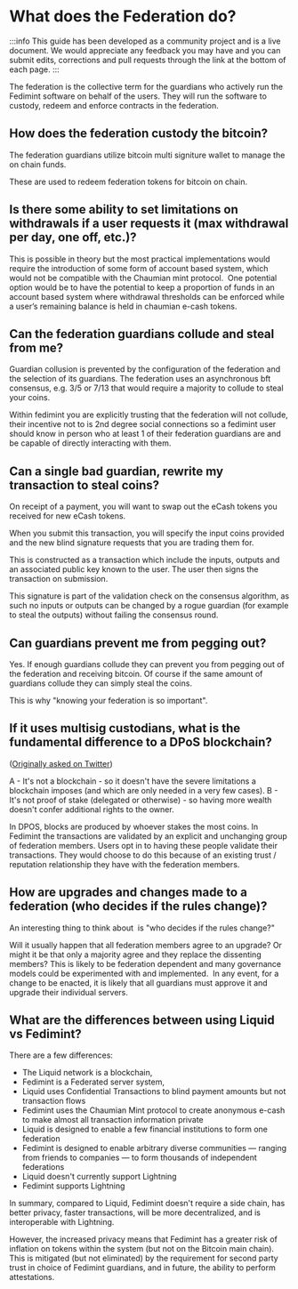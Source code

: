 # What does the Federation do? 

:::info
This guide has been developed as a community project and is a live document. We would appreciate any feedback you may have and you can submit edits, corrections and pull requests through the link at the bottom of each page.
:::

The federation is the collective term for the guardians who actively run the Fedimint software on behalf of the users. They will run the software to custody, redeem and enforce contracts in the federation. 

## How does the federation custody the bitcoin?

The federation guardians utilize bitcoin multi signiture wallet to manage the on chain funds. 

These are used to redeem federation tokens for bitcoin on chain. 

## Is there some ability to set limitations on withdrawals if a user requests it (max withdrawal per day, one off, etc.)?

This is possible in theory but the most practical implementations would require the introduction of some form of account based system, which would not be compatible with the Chaumian mint protocol.  One potential option would be to have the potential to keep a proportion of funds in an account based system where withdrawal thresholds can be enforced while a user’s remaining balance is held in chaumian e-cash tokens.

## Can the federation guardians collude and steal from me?

Guardian collusion is prevented by the configuration of the federation and the selection of its guardians. The federation uses an asynchronous bft consensus, e.g. 3/5 or 7/13 that would require a majority to collude to steal your coins. 

Within fedimint you are explicitly trusting that the federation will not collude, their incentive not to is 2nd degree social connections so a fedimint user should know in person who at least 1 of their federation guardians are and be capable of directly interacting with them.

## Can a single bad guardian, rewrite my transaction to steal coins?

On receipt of a payment, you will want to swap out the eCash tokens you received for new eCash tokens. 

When you submit this transaction, you will specify the input coins provided and the new blind signature requests that you are trading them for.

This is constructed as a transaction which include the inputs, outputs and an associated public key known to the user. The user then signs the transaction on submission. 

This signature is part of the validation check on the consensus algorithm, as such no inputs or outputs can be changed by a rogue guardian (for example to steal the outputs) without failing the consensus round. 


## Can guardians prevent me from pegging out? 

Yes. If enough guardians collude they can prevent you from pegging out of the federation and receiving bitcoin. Of course if the same amount of guardians collude they can simply steal the coins. 

This is why "knowing your federation is so important".

## If it uses multisig custodians, what is the fundamental difference to a DPoS blockchain? 

([Originally asked on Twitter](https://twitter.com/ricardoplopes/status/1531659058607964167?t=PUTMcNfA6fYbJ7wZsVPzPw&s=19))

A - It's not a blockchain - so it doesn't have the severe limitations a blockchain imposes (and which are only needed in a very few cases).
B - It's not proof of stake (delegated or otherwise) - so having more wealth doesn't confer additional rights to the owner.

In DPOS, blocks are produced by whoever stakes the most coins. In Fedimint the transactions are validated by an explicit and unchanging group of federation members. Users opt in to having these people validate their transactions. They would choose to do this because of an existing trust / reputation relationship they have with the federation members.

## How are upgrades and changes made to a federation (who decides if the rules change)?

An interesting thing to think about  is "who decides if the rules change?"

Will it usually happen that all federation members agree to an upgrade? Or might it be that only a majority agree and they replace the dissenting members? This is likely to be federation dependent and many governance models could be experimented with and implemented.  In any event, for a change to be enacted, it is likely that all guardians must approve it and upgrade their individual servers.

## What are the differences between using Liquid vs Fedimint?

There are a few differences:
 - The Liquid network is a blockchain,
 - Fedimint is a Federated server system,
 - Liquid uses Confidential Transactions to blind payment amounts but not transaction flows
 - Fedimint uses the Chaumian Mint protocol to create anonymous e-cash to make almost all transaction information private
 - Liquid is designed to enable a few financial institutions to form one federation
 - Fedimint is designed to enable arbitrary diverse communities — ranging from friends to companies — to form thousands of independent federations
 - Liquid doesn't currently support Lightning
 - Fedimint supports Lightning

In summary, compared to Liquid, Fedimint doesn't require a side chain, has better privacy, faster transactions, will be more decentralized, and is interoperable with Lightning.

However, the increased privacy means that Fedimint has a greater risk of inflation on tokens within the system (but not on the Bitcoin main chain). This is mitigated (but not eliminated) by the requirement for second party trust in choice of Fedimint guardians, and in future, the ability to perform attestations.
